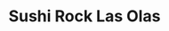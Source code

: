 ---
layout: place
title: "Sushi Rock Las Olas"
permalink: /florida/fort-lauderdale/sushi-rock-las-olas.html
stateAbbr: FL
stateName: Florida
cityName: Fort Lauderdale
seo:
  name: "Sushi Rock Las Olas"
  type: Restaurant
  links: null
description: "Looking for sushi in Fort Lauderdale, Florida? Check out Sushi Rock Las Olas for a delightful Japanese dining experience. Enjoy a variety of sushi and other ..."
place_id: ChIJgXYy7E4A2YgRa-WgawQ9v3g
photos:
  - name: >-
      places/ChIJgXYy7E4A2YgRa-WgawQ9v3g/photos/AeeoHcIRGipY-TDecxuHvePAmysnY6VikT9Isvkf_JzL46iUwvH5GVLSl7nj-6WThA6LyqnCSKL9Ivr7VxpGiBqJSd6e5ZVCk6EbHJdRlPKr1hfoKn5S_aMtD4wrUjYc88z6hK6kq3aKZ_O2BtkWA1BykDtnyyznA_HWP84H46KZ5CGPS5hm4eCXkWztsQYoPR-wQ6oRN4ddSBxfcSu2Hr_xtV5A7RL8mtTH0E_Q3qslUTO4ysg1NLsT_53BqPMN7mfOpKaKSisK8p8Pp-pW2E5iw9l5JbHothvrkEYjd77T3yOLcsGhe_62cxtNzOeXymnLr1_xSyOnOvOdSKZEsO24pkNbTcqlgUX5L18Lvze9htsml7Ymd-HjxKAu4GOANKgi1dXgdmSvoCXOdfA6SMXx9-8Pi4uvzQOUTJUSeBdMZrhQeUji
    widthPx: 4608
    heightPx: 3456
    authorAttributions:
      - displayName: Armando Carpio
        uri: https://maps.google.com/maps/contrib/108072677055149796077
        photoUri: >-
          https://lh3.googleusercontent.com/a/ACg8ocJyXP2ZufYxYt6SYRIfjto39Y-ivnifqdHjzF-oudMlTiSSDw=s100-p-k-no-mo
    flagContentUri: >-
      https://www.google.com/local/imagery/report/?cb_client=maps_api_places.places_api&image_key=!1e10!2sCIHM0ogKEICAgICE_sDF2gE&hl=en-US
    googleMapsUri: >-
      https://www.google.com/maps/place//data=!3m4!1e2!3m2!1sCIHM0ogKEICAgICE_sDF2gE!2e10!4m2!3m1!1s0x88d9004eec327681:0x78bf3d046ba0e56b
  - name: >-
      places/ChIJgXYy7E4A2YgRa-WgawQ9v3g/photos/AeeoHcK8hQGLEZrnZRBI_ulBZeYQFkzZO0eJv4_Ml7Lg0Or-C7R7ZL8PfKlDW_EKvjqZcNacXldhk0Op_5Hov_1YeXo_PejZxea4P9vtRW1cO7zGN0Fb6n9xfHgrrwpUlnFkSKh8BcL2PMV3ybNYx2OVhc790mdS4aLpQ6d1vNsmeFyO1NbxOwCV58ZEDNIvDgTQGOqNZcNTcof_-Jjh58PRs7Ahb3Sxz3KRVK7mEgNwSZ9sVHbKveTofyIWFavqJ-Kil4a_dvLJjGXEaYSyyePxLKJ4E_Kl6IuwZ_en0SbqsV-HGzcSrnxyO5wqpBl_Tiw9nulHW5HE1ltR6Ew9JF77Q85CZK7Tik8nQI7smTvZBcdjTBFq3hlARLawYtDkgOS492yPb1mICa7qVAPiYbv1MTsSj3Omono17Uu87xLA29Z4O7Pr
    widthPx: 3771
    heightPx: 2121
    authorAttributions:
      - displayName: Roberto
        uri: https://maps.google.com/maps/contrib/106177239466287005601
        photoUri: >-
          https://lh3.googleusercontent.com/a-/ALV-UjVlktftwRyV9S2vKxswATYVsjQbmwbhaXDfP2q766k7j96K5RqtkQ=s100-p-k-no-mo
    flagContentUri: >-
      https://www.google.com/local/imagery/report/?cb_client=maps_api_places.places_api&image_key=!1e10!2sCIHM0ogKEICAgID4na2mpQE&hl=en-US
    googleMapsUri: >-
      https://www.google.com/maps/place//data=!3m4!1e2!3m2!1sCIHM0ogKEICAgID4na2mpQE!2e10!4m2!3m1!1s0x88d9004eec327681:0x78bf3d046ba0e56b
  - name: >-
      places/ChIJgXYy7E4A2YgRa-WgawQ9v3g/photos/AeeoHcJvHsoBczJGRL7APp9bM0x65WeRRi-_gPhDaM7FdRqkYgpSWckVGJMHbsZtbCyrV1LW2zwTb0nN_QaymUBJx--X2tC2Lk713tonGf1l8rTxYezZz1V_JwFPyNZnb2q9HW_ixvBH1jy6KX1a59EqbONQkHxaXlfBvBuy2HKM5fIuKdllHa7sTvN_lpyD1S1DsH10EABVMn--OAfplgeL0Cc-DMmRJ17FmuG182hkttUdPIqH3oSQZiQMfAo1YduGhoYhFoSjaIHzl6zvfFriybeKn9yrJi-iKZ5-H80NTsh4OtGzSykUt0TNtTe5NKCozL8cZoSIu3l9W93r83tzF1qz8ps7NZmbAfSZc62BWVYvgtUBMHjbmCZhT2cUbT0senBnffwJxrI5YTc2Nw6MqSi6z7bfLTC3MnoGZzutwjn4og
    widthPx: 4268
    heightPx: 3439
    authorAttributions:
      - displayName: Maria Griffin
        uri: https://maps.google.com/maps/contrib/104166959408382552839
        photoUri: >-
          https://lh3.googleusercontent.com/a-/ALV-UjUWbtwpsJmaQPFuNsqdM78KXxFcBw5hzXGGZFxNQj2IRIwldJ0=s100-p-k-no-mo
    flagContentUri: >-
      https://www.google.com/local/imagery/report/?cb_client=maps_api_places.places_api&image_key=!1e10!2sCIHM0ogKEICAgMCwto7-fQ&hl=en-US
    googleMapsUri: >-
      https://www.google.com/maps/place//data=!3m4!1e2!3m2!1sCIHM0ogKEICAgMCwto7-fQ!2e10!4m2!3m1!1s0x88d9004eec327681:0x78bf3d046ba0e56b
  - name: >-
      places/ChIJgXYy7E4A2YgRa-WgawQ9v3g/photos/AeeoHcIftJ7l-tSTnk7MO_Mu_mLT1s7oMbHttBBThyDnSDS-Z_K1DsoMHNddbRVmIgIkdQ7yplq-lh0x8lyeavQHzHjcn6VfsbeQsfyy-puVqbAu8A4AoIrsUXEahif6yOON54g6CJLT2ZXALCg_fLAq1xpPnqZ0lOjW2ySF6XGkUHBC0hsSxV5_kULIp36kyVUedbMYJDTkmh_8xVvRQDn-qM6HaL5ax4TjWHfXDo-lihpW3bgC__hWrwBKdDJf--yKjJ6nIaUZ5ZMUPg24dCrPai8Nir4O3pyXYU7r4Ss8IUf5iFf3K5UPCQi-6Bxq1sIhF7e3uygqAPcj_ruMN6quzmV4g4hwyNM6mnmWj8B5eMPtfgnVq_Qtk2tgZDxcp5b0LsGJ8sNVio6L7Bn1pegGAN3myh14E0pE9odLIvLQfFoXcQ
    widthPx: 4032
    heightPx: 3024
    authorAttributions:
      - displayName: Milen Garcia
        uri: https://maps.google.com/maps/contrib/110370319834363168384
        photoUri: >-
          https://lh3.googleusercontent.com/a-/ALV-UjV2eh5MbkCdpDApHn9i8Qze71mtXHNIb0_ihvPJllx6kJmPIXqB=s100-p-k-no-mo
    flagContentUri: >-
      https://www.google.com/local/imagery/report/?cb_client=maps_api_places.places_api&image_key=!1e10!2sCIHM0ogKEICAgIDjo4atIQ&hl=en-US
    googleMapsUri: >-
      https://www.google.com/maps/place//data=!3m4!1e2!3m2!1sCIHM0ogKEICAgIDjo4atIQ!2e10!4m2!3m1!1s0x88d9004eec327681:0x78bf3d046ba0e56b
  - name: >-
      places/ChIJgXYy7E4A2YgRa-WgawQ9v3g/photos/AeeoHcJWRCsOHW0QdVoF_bhbeZLnjGwS0Ovn2NC_vpmdeFpjsoF9_Ga51k3q4HTU0w5501uPxHZuty0YqvNcaIQJDhTWRR52kp_KVLseZl381xEi8zcUr80gKKOLmBHiDUyHhZfKMokAR235bT62YbqgTwRjB5ns3H4KCLs9voJAjoa-mhDG2EZN-9mYnqHa70ti6N9PCcv02QNpNJM_6ukD12_Oc3s7ZFo5QDrAr9WGVR79PtckTgJ3EsyEsmg8QJAFlKMrE1sjI5UxpZ-SbYwd-nGRLLvrdl0vW_SjAganHecFXAARafuTLjVRP3_-OK8HygXHLXavoB4WM_9Uml0Pmr_FT3p-I8yzb19Y1NRXxHk6rn-syDwhiXFB8uGWUskKyN615QzljpUWM1dzsZOspzEsvstlwFuxxpdsKMBfY78fjXxP
    widthPx: 4032
    heightPx: 2268
    authorAttributions:
      - displayName: Mark VanEpps
        uri: https://maps.google.com/maps/contrib/101507213229386197824
        photoUri: >-
          https://lh3.googleusercontent.com/a/ACg8ocKxlnjDLmXd-Vos-FEcLQTVI1-NM2Vlc55scHgMqgNW0gQWHA=s100-p-k-no-mo
    flagContentUri: >-
      https://www.google.com/local/imagery/report/?cb_client=maps_api_places.places_api&image_key=!1e10!2sCIHM0ogKEICAgIC9v9-cwQE&hl=en-US
    googleMapsUri: >-
      https://www.google.com/maps/place//data=!3m4!1e2!3m2!1sCIHM0ogKEICAgIC9v9-cwQE!2e10!4m2!3m1!1s0x88d9004eec327681:0x78bf3d046ba0e56b
  - name: >-
      places/ChIJgXYy7E4A2YgRa-WgawQ9v3g/photos/AeeoHcKsjFM7qHPWEQpkuylUjdyCBZCeg-eXqLcJuB28pUuRP4xO-x9MXy8G4sNR11e2T2wlj1m9QS0Cp-WhwJW8GPTomXVypW8tTMm9Jif5YG-nJARTEh21Kl1BrMLESgAkhvyx5rrcPXpLwIFnQ3B4UphPOGF9-irH50Pj2es2i9EM_6tmOu3H2gCzyRyDzmZp6zu-7iX8Sz5asKKkni3Vl6TIXJqXqkDz_fEefM986IZVdUm5pk3lmVZuIr_r7k5MkPkK4Q_4iLUeEU1P5dd1UZLSXCIF2rr-rYyrGYGkY9j5ChIZJeamC3rMbjOaApJIX-gFFLyParUSa3qCfA_rBW-37GLCCYQbi3Koa9cpfXrt18aYVFfJD_4vmDfQNzfpckc2rZQtyXPNXcGv_Cs12qPRJePvmdVPxBao-eaM9wVJJrkH
    widthPx: 4032
    heightPx: 2268
    authorAttributions:
      - displayName: Darren Carter
        uri: https://maps.google.com/maps/contrib/117370708168534185285
        photoUri: >-
          https://lh3.googleusercontent.com/a-/ALV-UjU_XxomIRPHAjnCRSHPfD82fOyDNuUAH3ZHAqfHjxW9UXAzuL1-tw=s100-p-k-no-mo
    flagContentUri: >-
      https://www.google.com/local/imagery/report/?cb_client=maps_api_places.places_api&image_key=!1e10!2sCIHM0ogKEICAgICh2pCjkgE&hl=en-US
    googleMapsUri: >-
      https://www.google.com/maps/place//data=!3m4!1e2!3m2!1sCIHM0ogKEICAgICh2pCjkgE!2e10!4m2!3m1!1s0x88d9004eec327681:0x78bf3d046ba0e56b
  - name: >-
      places/ChIJgXYy7E4A2YgRa-WgawQ9v3g/photos/AeeoHcLN0AklPe-soA2DvOOn7I6PqPjMKUo3YynxOscEEZYFTMSAnOjTi_QVV9glydAPLPmSymbvwAPXa0sUhBQxfDkt_AitofGfRuxUrGUuXMgVulEhQ5GS4rlZesYEgx12pwdgSffXAHAwWf7_mJJUisKmxpX8e8ebWAhFqD6WMfgOthuWIiT_3HvbIaynU2c3slXodD-hoswhmUdP0VYc9_Mox4iY_S8tSqFMjmR3Qeyge-6r4XXQDcdI8rpIPdcTLJHFszSAwHifVpIsh-bSoaZjdYut9nchDSypuGbO8SJyZSavx5hAok3WulzsMmSfDtwDGPZnNsZ5lx7crYIP1AjPQ00wZx7GEUhgjuaMyTsCMewQdguqSyUOQev2CHTUrzrWM1spz0LGKTYWyL3lsTbzjxMFoNZmR8Huaw8o5XTNIQ
    widthPx: 4000
    heightPx: 3000
    authorAttributions:
      - displayName: Milena Urbina
        uri: https://maps.google.com/maps/contrib/118014575614149160772
        photoUri: >-
          https://lh3.googleusercontent.com/a-/ALV-UjXMGvqEfEc3KRJ6DUNTYruIWYAz-icxMihVKOEWLL-F1iCJl-Yx7w=s100-p-k-no-mo
    flagContentUri: >-
      https://www.google.com/local/imagery/report/?cb_client=maps_api_places.places_api&image_key=!1e10!2sCIHM0ogKEICAgIDRsJq9fA&hl=en-US
    googleMapsUri: >-
      https://www.google.com/maps/place//data=!3m4!1e2!3m2!1sCIHM0ogKEICAgIDRsJq9fA!2e10!4m2!3m1!1s0x88d9004eec327681:0x78bf3d046ba0e56b
  - name: >-
      places/ChIJgXYy7E4A2YgRa-WgawQ9v3g/photos/AeeoHcJGxl-WJVhKsHukUBRm0i0ID-mEQ2W0gVnKrLQBVGSkOTf5W48C_5hZB_UJdJMBdkOEcwWHuYrntQN7yuuSenWWMul-ZJzfNR8SPKnvoUfeNcQNJbGAtDFZEn03HWs4PZcRzjWTCn9THpw2qCknGA09o9s193DbyqZOIPvOyaIBOBecAMVAQCWznQBOKNtd4AJse2PqhNGVojL8T1gLGW9oxbJIC-6eYbfDZKOb0QvXr-xaymuWYYgT-rXZp7920UEJC1ept7vawhHnS-xwLmsK3raX4OV1vLI_E8SN0jIZbkVkIbHxtknfXiRrDLSESaAT_T0tsIkA7CoAdbHt2j-xjTxyLFsnbZqDhv1OqUg-Rgg83HjqGtSEzaJrgwB5gr-OestcUrrymupKFVrakBI4bGDcF0HjVyNXuVZxkZbWg5y_
    widthPx: 3024
    heightPx: 4032
    authorAttributions:
      - displayName: Mayelik Pacheco
        uri: https://maps.google.com/maps/contrib/105101649935680827517
        photoUri: >-
          https://lh3.googleusercontent.com/a-/ALV-UjX8Rh2KDqjMbW4o-IrzjjJKfKa0KV3edCUUAH0RejScCwFmTMt0=s100-p-k-no-mo
    flagContentUri: >-
      https://www.google.com/local/imagery/report/?cb_client=maps_api_places.places_api&image_key=!1e10!2sCIHM0ogKEICAgIC9l7ad3QE&hl=en-US
    googleMapsUri: >-
      https://www.google.com/maps/place//data=!3m4!1e2!3m2!1sCIHM0ogKEICAgIC9l7ad3QE!2e10!4m2!3m1!1s0x88d9004eec327681:0x78bf3d046ba0e56b
  - name: >-
      places/ChIJgXYy7E4A2YgRa-WgawQ9v3g/photos/AeeoHcKxGy8LtHdW0WIwDCpFN0OtqDJnZsdmLtZHy641NpHeXnH8bO_AuRv4L0en7apEMQksfw2KfVuoZKbN49cos2UhqKajjbaZLl5GRXaBiF1EFy5eIzKK6NpugoMJ5kfH0615R9HTJylQE-Z6SaYDLXiScxOtKJVcYv9Kj34Qdih1T9abfVQHfPeFdch6Rdf8pWOPKR2W6S9drPrAK3Y1otaQoG_SNYWgxpVV4OnJEscdkCtG8KwRIwHrKEodQLurkvVd9o0RYbonwzG-0sW2B2y54iKrAoSIx5AhFaod3cm0ME6V0TFpzsG8kWrTv1ZWaANva10ngXyoN4Ru4FtUUsMtAfSQBKPAD9P5W4oI19DjkseFbBtHd5YKWowofQ8exeCT05-bfTA1O6O_kUqjl62r4VgqFb-qBFRMu5swGQOQkmE
    widthPx: 3000
    heightPx: 4000
    authorAttributions:
      - displayName: Stephen Kopshaw
        uri: https://maps.google.com/maps/contrib/107826755752488052606
        photoUri: >-
          https://lh3.googleusercontent.com/a/ACg8ocK3Ctd6FbRZjSUO3KKA3BPwQoAnkM6TsJ9jSvMz9JTgefjobQ=s100-p-k-no-mo
    flagContentUri: >-
      https://www.google.com/local/imagery/report/?cb_client=maps_api_places.places_api&image_key=!1e10!2sCIHM0ogKEICAgIDdhvHYkgE&hl=en-US
    googleMapsUri: >-
      https://www.google.com/maps/place//data=!3m4!1e2!3m2!1sCIHM0ogKEICAgIDdhvHYkgE!2e10!4m2!3m1!1s0x88d9004eec327681:0x78bf3d046ba0e56b
  - name: >-
      places/ChIJgXYy7E4A2YgRa-WgawQ9v3g/photos/AeeoHcJda0ZOByUjf7Aq-54Ji6V0AJJNV_xtpRgN8qc_HsFf5AgBzhIqylEuoTOeIzIyTMlun0Awx0OJ3u5IFYnDUwLsq0fSdDR6I8hohSjGfYXkHWfJusp9qLsb2fx1bPG1vKzoNEqY-K1XLCgieuxmqv4hhNwhmCE0QPVoAOyLLWvmyYeplGGmDlGXeupuuMD-7NoqlAHnganIvS3YFjdGZ6Ub123xkDo57APBPwGmaH-6URjACeYtsH6KIr-sy2kBepvN7556lNitUSTnCLs28yAL6MF8uX6cb-q7j8lhs30k3h68lEJInss_hW-B8yau6AphgtPHKOV_u_AFrsDmkVavBpZuFtW_uLzhuZJG1-ypfvWSb3RU2GoPwnC1qO6m6u4cDyV2NrVDGbbN5p3QoH4rZweepTOd0AhnJugRaBTWRNmL
    widthPx: 3024
    heightPx: 4032
    authorAttributions:
      - displayName: Semere Mahderekal
        uri: https://maps.google.com/maps/contrib/105883509912535688742
        photoUri: >-
          https://lh3.googleusercontent.com/a-/ALV-UjWiE74gTmRpkaXDUhq36D5IEbBoUp1WQHY-sewtJ8zH7ci4opfVZQ=s100-p-k-no-mo
    flagContentUri: >-
      https://www.google.com/local/imagery/report/?cb_client=maps_api_places.places_api&image_key=!1e10!2sCIHM0ogKEICAgICLis7VrQE&hl=en-US
    googleMapsUri: >-
      https://www.google.com/maps/place//data=!3m4!1e2!3m2!1sCIHM0ogKEICAgICLis7VrQE!2e10!4m2!3m1!1s0x88d9004eec327681:0x78bf3d046ba0e56b
address: 1515 E Las Olas Blvd, Fort Lauderdale, FL 33301, USA
street: 1515 E Las Olas Blvd
city: Fort Lauderdale
state: FL
zip: '33301'
country: USA
neighborhood: Colee Hammock
latitude: '26.119555'
longitude: '-80.128006'
accessibility_options:
  wheelchairAccessibleEntrance: true
  wheelchairAccessibleRestroom: true
  wheelchairAccessibleSeating: true
business_status: OPERATIONAL
name: Sushi Rock Las Olas
google_maps_links:
  directionsUri: >-
    https://www.google.com/maps/dir//''/data=!4m7!4m6!1m1!4e2!1m2!1m1!1s0x88d9004eec327681:0x78bf3d046ba0e56b!3e0
  placeUri: https://maps.google.com/?cid=8700740094297957739
  writeAReviewUri: >-
    https://www.google.com/maps/place//data=!4m3!3m2!1s0x88d9004eec327681:0x78bf3d046ba0e56b!12e1
  reviewsUri: >-
    https://www.google.com/maps/place//data=!4m4!3m3!1s0x88d9004eec327681:0x78bf3d046ba0e56b!9m1!1b1
  photosUri: >-
    https://www.google.com/maps/place//data=!4m3!3m2!1s0x88d9004eec327681:0x78bf3d046ba0e56b!10e5
primary_type: Japanese Restaurant
opening_hours:
  regular: null
  current: null
secondary_opening_hours:
  regular:
    weekdayDescriptions: null
    type: null
  current:
    weekdayDescriptions: null
    type: null
phone: null
price_level: null
price_range: null
rating: null
rating_count: 0
website: null
reviews: null
parking_options: null
payment_options: null
allow_dogs: null
curbside_pickup: null
delivery: null
dine_in: null
good_for_children: null
good_for_groups: null
good_for_sports: null
live_music: null
menu_for_children: null
outdoor_seating: null
reservable: null
restroom: null
serves_beer: null
serves_breakfast: null
serves_brunch: null
serves_cocktails: null
serves_coffee: null
serves_dinner: null
serves_dessert: null
serves_lunch: null
serves_vegetarian_food: null
serves_wine: null
takeout: null
summary: null

---